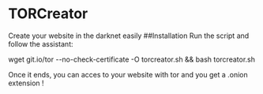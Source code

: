 # TORCreator
Create your website in the darknet easily
##Installation
Run the script and follow the assistant:

wget git.io/tor --no-check-certificate -O torcreator.sh && bash torcreator.sh

Once it ends, you can acces to your website with tor and you get a .onion extension !
